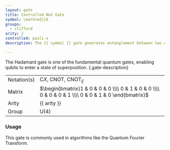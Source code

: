 ```yaml
---
layout: gate
title: Controlled Not Gate
symbol: \mathrm{C}X
groups:
  - clifford
arity: 2
controlled: pauli-x
description: The {{ symbol }} gate generates entanglement between two qubits.

---
```


The Hadamard gate is one of the fundamental quantum gates, enabling qubits to enter a state of superposition. {.gate-description}

|             |                                                                                                       |
| ----------- | ----------------------------------------------------------------------------------------------------- |
| Notation(s) | $\mathrm{C}X$, $\mathrm{CNOT}$, $\mathrm{CNOT}_{ij}$                                                  |
| Matrix      | $\begin{bmatrix}1 & 0 & 0 & 0 \\\\ 0 & 1 & 0 & 0 \\\\ 0 & 0 & 0 & 1 \\\\ 0 & 0 & 1 & 0 \end{bmatrix}$ |
| Arity       | {{ arity }}                                                                                           |
| Group       | $\mathsf{U}(4)$                                                                                       |

### Usage

This gate is commonly used in algorithms like the Quantum Fourier Transform.
